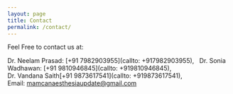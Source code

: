 ```yaml
---
layout: page
title: Contact
permalink: /contact/
---
```


Feel Free to contact us at:

Dr. Neelam Prasad: [+91 7982903955](callto: +917982903955), &nbsp; Dr. Sonia Wadhawan: [+91 9810946845](callto: +919810946845), &nbsp;<br/>Dr. Vandana Saith[+91 9873617541](callto: +919873617541), &nbsp; <br/>
Email: [mamcanaesthesiaupdate@gmail.com](mailto:mamcaneasthesiaupdate@gmail.com)
